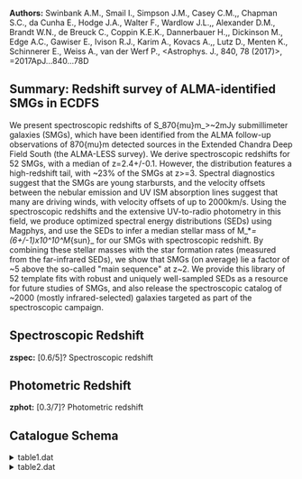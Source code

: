 **Authors:** Swinbank A.M., Smail I., Simpson J.M., Casey C.M.,, Chapman S.C., da Cunha E., Hodge J.A., Walter F., Wardlow J.L.,, Alexander D.M., Brandt W.N., de Breuck C., Coppin K.E.K., Dannerbauer H.,, Dickinson M., Edge A.C., Gawiser E., Ivison R.J., Karim A., Kovacs A.,, Lutz D., Menten K., Schinnerer E., Weiss A., van der Werf P., <Astrophys. J., 840, 78 (2017)>, =2017ApJ...840...78D

## Summary: Redshift survey of ALMA-identified SMGs in ECDFS 

We present spectroscopic redshifts of S_870{mu}m_>~2mJy submillimeter galaxies (SMGs), which have been identified from the ALMA follow-up observations of 870{mu}m detected sources in the Extended Chandra Deep Field South (the ALMA-LESS survey). We derive spectroscopic redshifts for 52 SMGs, with a median of z=2.4+/-0.1. However, the distribution features a high-redshift tail, with ~23% of the SMGs at z>=3. Spectral diagnostics suggest that the SMGs are young starbursts, and the velocity offsets between the nebular emission and UV ISM absorption lines suggest that many are driving winds, with velocity offsets of up to 2000km/s. Using the spectroscopic redshifts and the extensive UV-to-radio photometry in this field, we produce optimized spectral energy distributions (SEDs) using Magphys, and use the SEDs to infer a median stellar mass of M_*_=(6+/-1)x10^10^M_{sun}_ for our SMGs with spectroscopic redshift. By combining these stellar masses with the star formation rates (measured from the far-infrared SEDs), we show that SMGs (on average) lie a factor of ~5 above the so-called "main sequence" at z~2. We provide this library of 52 template fits with robust and uniquely well-sampled SEDs as a resource for future studies of SMGs, and also release the spectroscopic catalog of ~2000 (mostly infrared-selected) galaxies targeted as part of the spectroscopic campaign.

## Spectroscopic Redshift 
 
**zspec:** [0.6/5]? Spectroscopic redshift 
 

## Photometric Redshift 
 
**zphot:** [0.3/7]? Photometric redshift 
 

## Catalogue Schema

<details>
<summary>table1.dat</summary>

| Bytes   | Format   | Units   | Label   | Explanations                               |
|:--------|:---------|:--------|:--------|:-------------------------------------------|
| 1- 8    | A8       | ---     | ID      | Identifier                                 |
| 10- 17  | F8.5     | deg     | RAdeg   | Right Ascension in decimal degrees (J2000) |
| 19- 27  | F9.5     | deg     | DEdeg   | Declination in decimal degrees (J2000)     |
| 29- 37  | E9.5     | ---     | zspec   | [0/5.7]? Spectroscopic redshift            |
| 39      | I1       | ---     | q_zspec | Quality flag for zspec (1=secure) (G1)     |
| 41- 45  | A5       | ---     | Inst    | Instruments used (G2)                      |
</details>

<details>
<summary>table2.dat</summary>

| Bytes   | Format   | Units   | Label   | Explanations                               |
|:--------|:---------|:--------|:--------|:-------------------------------------------|
| 1- 5    | A5       | ---     | ---     | [ALESS]                                    |
| 7- 12   | A6       | ---     | ALESS   | ALESS identifier (1)                       |
| 14      | A1       | ---     | f_ALESS | [i] i = A supplementary SMGs source        |
| 16- 24  | F9.6     | deg     | RAdeg   | Right Ascension in decimal degrees (J2000) |
| 26- 35  | F10.6    | deg     | DEdeg   | Declination in decimal degrees (J2000)     |
| 37- 42  | F6.4     | ---     | zspec   | [0.6/5]? Spectroscopic redshift            |
| 44      | A1       | ---     | f_zspec | [d] Flag on zspec (2)                      |
| 46      | I1       | ---     | q_zspec | Quality flag for zspec (1=secure) (G1)     |
| 48- 51  | F4.2     | ---     | zphot   | [0.3/7]? Photometric redshift              |
| 53- 57  | F5.2     | ---     | E_zphot | ? Upper uncertainty in zphot               |
| 59- 62  | F4.2     | ---     | e_zphot | ? Lower uncertainty in zphot               |
| 64      | A1       | ---     | Set     | Source; M(ain) or S(upplementary) catalogs |
| 66- 74  | A9       | ---     | Inst    | Instruments used (G2)                      |
| 76-295  | A220     | ---     | Notes   | Additional notes                           |
| 22      | ALESS    | SMGs    | not     | targeted in our spectroscopy programme     |

**Note**: The 22 ALESS SMGs not targeted in our spectroscopy programme
          (and without redshifts from literature) are not listed here.
Note (2):
    d = These redshifts are for the six sources which also have literature
        spectroscopic redshifts described in Section 3.

</details>
